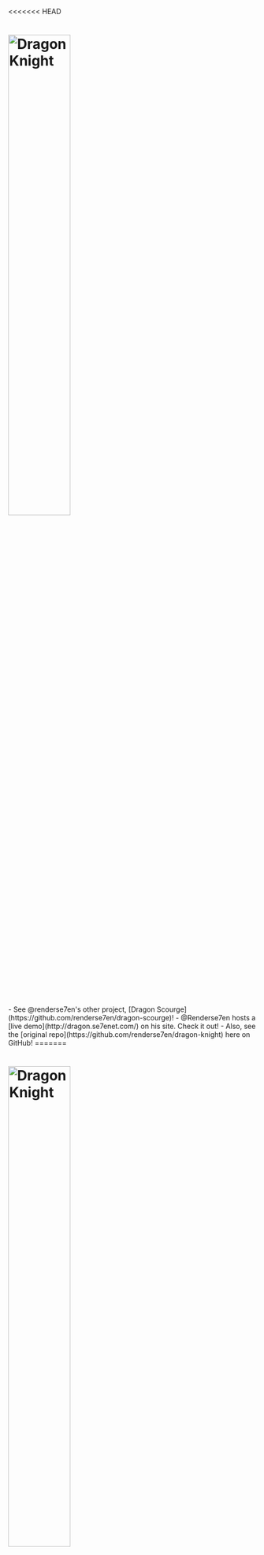 <<<<<<< HEAD
<h1>
    <img src="https://github.com/splashsky/dragon-knight/blob/master/resources/assets/img/logos/red-black.png" alt="Dragon Knight" width="50%">
</h1>
- See @renderse7en's other project, [Dragon Scourge](https://github.com/renderse7en/dragon-scourge)!
- @Renderse7en hosts a [live demo](http://dragon.se7enet.com/) on his site. Check it out!
- Also, see the [original repo](https://github.com/renderse7en/dragon-knight) here on GitHub!
=======
<h1><img src="https://github.com/splashsky/dragon-knight/blob/master/resources/assets/img/logos/red-black.png" alt="Dragon Knight" width="50%"></h1>
- See also: [Dragon Scourge](https://github.com/renderse7en/dragon-scourge)
- [Live Demo](http://dragon.se7enet.com/)
>>>>>>> 60e9f0653ef7f90600054458a7eba9f88e9786af

@Renderse7en, also known as Jamin Blount, had created an epic text-based RPG written in PHP. It was really early on in my self-learning that I found this old project, and used it to learn a lot of what I know today. In my love for PHP and my respect for @renderse7en's work, I've decided to fork the original repo - last updated 2 years ago - and evolve it with the knowledge of PHP I have today. No frameworks, no third-party scripts or classes; it's all new, fresh code.

# Requirements
- A decent text/code editor (we recommend [Visual Studio Code](https://github.com/Microsoft/vscode))
- PHP (5.4 and higher)
- a MySQL server (we recommend [MariaDB](https://mariadb.com))
- a web server, obviously. We can recommend using your computer or a Raspberry Pi and configuring it to serve via nginx. Otherwise, look at [DigitalOcean](https://www.digitalocean.com).

# Installation
1. Clone this repo or download the zip.
2. Create a new database for Dragon Knight to use, if you don't already have one set up.
3. Edit 'resources/classes/database.php' to have the correct info for your database.
4. Upload the contents of the Dragon Knight folder to your site.
<<<<<<< HEAD
5. In your browser, run 'install.php' and follow the instructions.
6. After completing installation, delete 'install.php' from your Dragon Knight directory for security.
7. Enjoy the game!
=======
5. In your browser, run `install.php` and follow the instructions.
6. After completing installation, delete `install.php` from your Dragon Knight directory for security.
7. Enjoy the game.
>>>>>>> 60e9f0653ef7f90600054458a7eba9f88e9786af
